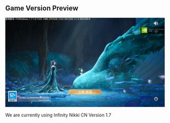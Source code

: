 ## Game Version Preview

![Version Preview](./PIC/1.7.png)

We are currently using Infinity Nikki CN Version 1.7